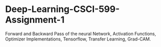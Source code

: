 # Deep-Learning-CSCI-599-Assignment-1
Forward and Backward Pass of the neural Network, Activation Functions, Optimizer Implementations, Tensorflow, Transfer Learning, Grad-CAM.
